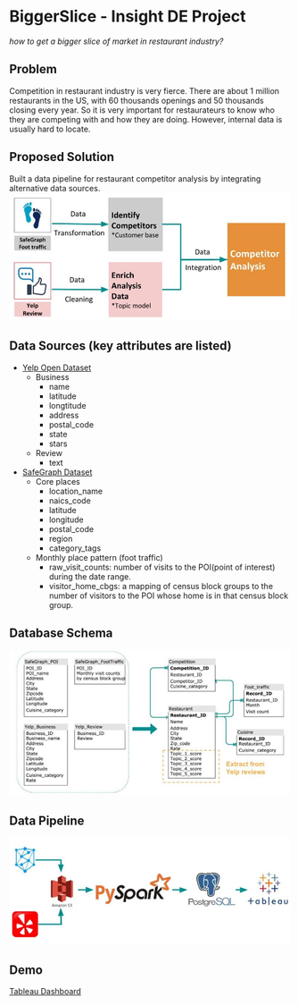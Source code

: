 # BiggerSlice - Insight DE Project
*how to get a bigger slice of market in restaurant industry?*

## Problem
Competition in restaurant industry is very fierce. There are about 1 million restaurants in the US, with 60 thousands openings and 50 thousands closing every year. So it is very important for restaurateurs to know who they are competing with and how they are doing. However, internal data is usually hard to locate.

## Proposed Solution
Built a data pipeline for restaurant competitor analysis by integrating alternative data sources.
![solution](/img/solution.jpg)

## Data Sources (key attributes are listed)
- [Yelp Open Dataset](https://www.yelp.com/dataset)
	- Business
		- name
		- latitude
		- longtitude
		- address
		- postal_code
		- state
		- stars
	- Review
		- text
- [SafeGraph Dataset](https://www.safegraph.com/covid-19-data-consortium)
    - Core places
    	- location_name
    	- naics_code
    	- latitude
    	- longitude
    	- postal_code
    	- region
    	- category_tags
    - Monthly place pattern (foot traffic)
    	- raw_visit_counts: number of visits to the POI(point of interest) during the date range.
    	- visitor_home_cbgs: a mapping of census block groups to the number of visitors to the POI whose home is in that census block group.

## Database Schema
![schema](/img/schema.jpg)

## Data Pipeline
![pipeline](/img/pipeline.jpg)

## Demo
[Tableau Dashboard](https://public.tableau.com/profile/wei.li6139#!/vizhome/shared/YT8MXDQSD)


